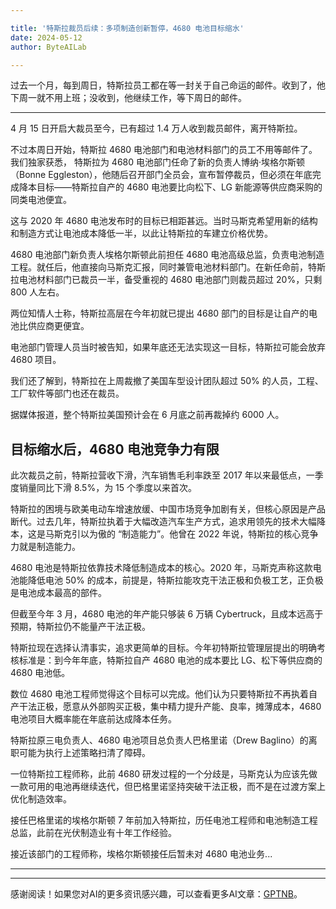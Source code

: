 ```yaml
---

title: '特斯拉裁员后续：多项制造创新暂停，4680 电池目标缩水'
date: 2024-05-12
author: ByteAILab

---
```


过去一个月，每到周日，特斯拉员工都在等一封关于自己命运的邮件。收到了，他下周一就不用上班；没收到，他继续工作，等下周日的邮件。

---
4 月 15 日开启大裁员至今，已有超过 1.4 万人收到裁员邮件，离开特斯拉。

不过本周日开始，特斯拉 4680 电池部门和电池材料部门的员工不用等邮件了。我们独家获悉， 特斯拉为 4680 电池部门任命了新的负责人博纳·埃格尔斯顿（Bonne Eggleston），他随后召开部门全员会，宣布暂停裁员，但必须在年底完成降本目标——特斯拉自产的 4680 电池要比向松下、LG 新能源等供应商采购的同类电池便宜。

这与 2020 年 4680 电池发布时的目标已相距甚远。当时马斯克希望用新的结构和制造方式让电池成本降低一半，以此让特斯拉的车建立价格优势。

4680 电池部门新负责人埃格尔斯顿此前担任 4680 电池高级总监，负责电池制造工程。就任后，他直接向马斯克汇报，同时兼管电池材料部门。在新任命前，特斯拉电池材料部门已裁员一半，备受重视的 4680 电池部门则裁员超过 20%，只剩 800 人左右。

两位知情人士称，特斯拉高层在今年初就已提出 4680 部门的目标是让自产的电池比供应商更便宜。

电池部门管理人员当时被告知，如果年底还无法实现这一目标，特斯拉可能会放弃 4680 项目。

我们还了解到，特斯拉在上周裁撤了美国车型设计团队超过 50% 的人员，工程、工厂软件等部门也还在裁员。

据媒体报道，整个特斯拉美国预计会在 6 月底之前再裁掉约 6000 人。

## 目标缩水后，4680 电池竞争力有限

此次裁员之前，特斯拉营收下滑，汽车销售毛利率跌至 2017 年以来最低点，一季度销量同比下滑 8.5%，为 15 个季度以来首次。

特斯拉的困境与欧美电动车增速放缓、中国市场竞争加剧有关，但核心原因是产品断代。过去几年，特斯拉执着于大幅改造汽车生产方式，追求用领先的技术大幅降本，这是马斯克引以为傲的 “制造能力”。他曾在 2022 年说，特斯拉的核心竞争力就是制造能力。

4680 电池是特斯拉依靠技术降低制造成本的核心。2020 年，马斯克声称这款电池能降低电池 50% 的成本，前提是，特斯拉能攻克干法正极和负极工艺，正负极是电池成本最高的部件。

但截至今年 3 月，4680 电池的年产能只够装 6 万辆 Cybertruck，且成本远高于预期，特斯拉仍不能量产干法正极。

特斯拉现在选择认清事实，追求更简单的目标。今年初特斯拉管理层提出的明确考核标准是：到今年年底，特斯拉自产 4680 电池的成本要比 LG、松下等供应商的 4680 电池低。

数位 4680 电池工程师觉得这个目标可以完成。他们认为只要特斯拉不再执着自产干法正极，愿意从外部购买正极，集中精力提升产能、良率，摊薄成本，4680 电池项目大概率能在年底前达成降本任务。

特斯拉原三电负责人、4680 电池项目总负责人巴格里诺（Drew Baglino）的离职可能为执行上述策略扫清了障碍。

一位特斯拉工程师称，此前 4680 研发过程的一个分歧是，马斯克认为应该先做一款可用的电池再继续迭代，但巴格里诺坚持突破干法正极，而不是在过渡方案上优化制造效率。

接任巴格里诺的埃格尔斯顿 7 年前加入特斯拉，历任电池工程师和电池制造工程总监，此前在光伏制造业有十年工作经验。

接近该部门的工程师称，埃格尔斯顿接任后暂未对 4680 电池业务...

---
---
感谢阅读！如果您对AI的更多资讯感兴趣，可以查看更多AI文章：[GPTNB](https://gptnb.com)。